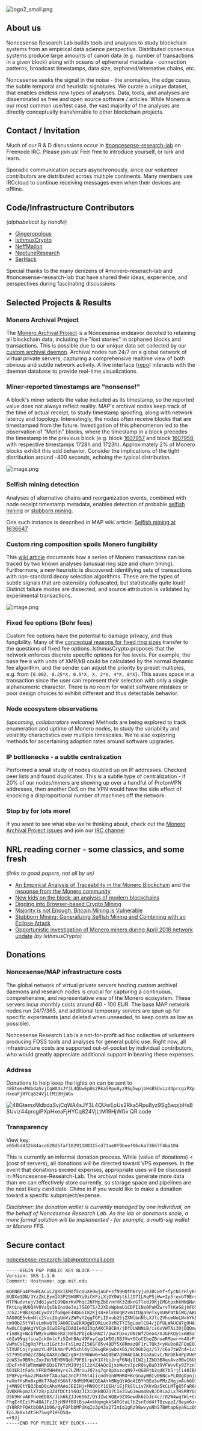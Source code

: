 ![logo2_small.png](logo2_small.png)

## About us
Noncesense Research Lab builds tools and analyses to study blockchain systems from an empirical data science perspective. Distributed consensus systems produce large amounts of canon data (e.g. number of transactions in a given block) along with oceans of ephemeral metadata - connection patterns, broadcast timestamps, data size, orphaned/alternative chains, etc. 

Noncesense seeks the signal in the noise - the anomalies, the edge cases, the subtle temporal and heuristic signatures. We curate a unique dataset, that enables endless new types of analyses. Data, tools, and analyses are disseminated as free and open source software / articles. While Monero is our most common use/test case, the vast majority of the analyses are directly conceptually transferrable to other blockchain projects.

## Contact / Invitation  
Much of our R & D discussions occur in [#noncesense-research-lab](https://www.irccloud.com/invite?channel=%23noncesense-research-lab&hostname=chat.freenode.net&port=6697&ssl=1) on Freenode IRC. Please join us! Feel free to introduce yourself, or lurk and learn.

Sporadic communication occurs asynchronously, since our volunteer contributors are distributed across multiple continents. Many members use IRCcloud to continue receiving messages even when their devices are offline. 

## Code/Infrastructure Contributors 
*(alphabetical by handle)*
-  [Gingeropolous](https://github.com/gingeropolous)
-  [IsthmusCrypto](https://github.com/mitchellpkt)
-  [NeffMallon](https://github.com/neffmallon)
-  [NeptuneResearch](https://github.com/neptuneresearch)
-  [SerHack](https://github.com/serhack)

Special thanks to the many denizens of #monero-reserach-lab and #noncesense-research-lab that have shared their ideas, experience, and perspectives during fascinating discussions


## Selected Projects & Results
### Monero Archival Project 
The [Monero Archival Project](https://github.com/mitchellpkt/monero_archival_project) is a Noncesense endeavor devoted to retaining all blockchain data, including the "lost stories" in orphaned blocks and transactions. This is possible due to our unique data set collected by our [custom archival daemon](https://github.com/neptuneresearch/monerod-archive). Archival nodes run 24/7 on a global network of virtual private servers, capturing a comprehensive realtime view of both obvious and subtle network activity. A live interface ([repo](https://github.com/neptuneresearch/monero-archive-monitor)) interacts with the daemon database to provide real-time visualizations.

###  Miner-reported timestamps are "nonsense!"
A block's miner selects the value included as its timestamp, so the reported value does not always reflect reality. MAP's archival nodes keep track of the time of actual receipt, to study timestamp spoofing, along with network latency and topology. Interestingly, the nodes often receive blocks that are timestamped from the future. Investigation of this phenomenon led to the observation of "Merlin" blocks, where the timestamp in a block precedes the timestamp in the previous block (e.g. block [1607957](https://moneroexplorer.com/search?value=1607957) and block [1607958](https://moneroexplorer.com/search?value=1607958), with respective timestamps 1728h and 1723h). Approximately 2% of Monero blocks exhibit this odd behavior. Consider the implications of the tight distribution around -400 seconds, echoing the typical distribution.

![image.png](/images/merlin_blocks.png)

### Selfish mining detection
Analyses of alternative chains and reorganization events, combined with node receipt timestamp metadata, enables detection of probable [selfish mining](https://arxiv.org/abs/1311.0243) or [stubborn mining](https://eprint.iacr.org/2015/796.pdf).

One such instance is described in MAP wiki article: [Selfish mining at 1636647](https://github.com/Mitchellpkt/monero_archival_project/wiki/Selfish-mining-at-1636647) 

### Custom ring composition spoils Monero fungibility
This [wiki article](https://github.com/Mitchellpkt/monero_archival_project/wiki/Custom-ring-composition-spoils-Monero-fungibility) documents how a series of Monero transactions can be traced by two known analyses (unusual ring size and churn timing). Furthermore, a new heuristic is discovered: identifying sets of transactions with non-standard decoy selection algorithms. These are the types of subtle signals that are ostensibly obfuscated, but statistically quite loud! Distinct failure modes are dissected, and source attribution is validated by experimental transactions.

![image.png](images/MyMonero_TEST_41_ring_member.png)

### Fixed fee options (Bohr fees)
Custom fee options have the potential to damage privacy, and thus fungibility. Many of the [conceptual reasons for fixed ring sizes](https://github.com/monero-project/monero/issues/4229#issuecomment-415139034) transfer to the questions of fixed fee options. IsthmusCrypto proposes that the network enforces discrete specific options for fee levels. For example, the base fee `B` with units of XMR/kB could be calculated by the normal dynamic fee algorithm, and the sender can adjust the priority by preset multiples, e.g. from `{0.002, 0.25*X, 0.5*X, X, 2*X, 4*X, 8*X}`. This saves space in a transaction since the user can represent their selection with only a single alphanumeric character. There is no room for wallet software mistakes or poor design choices to exhibit different and thus detectable behavior.

### Node ecosystem observations 
*(upcoming, collaborators welcome)* Methods are being explored to track enumeration and uptime of Monero nodes, to study the variability and volatility charactistics over multiple timescales. We're also exploring methods for ascertaining adoption rates around software upgrades.

### IP bottlenecks - a subtle centralization 
Performed a small study of nodes doubled up on IP addresses. Checked peer lists and found duplicates. This is a subtle type of centralization - if 20% of our nodes/miners are showing up over a handful of ProtonVPN addresses, then another DoS on the VPN would have the side effect of knocking a disproportional number of machines off the network.	

### Stop by for lots more!
If you want to see what else we're thinking about, check out the [Monero Archival Project issues](https://github.com/Mitchellpkt/monero_archival_project/issues) and join our [IRC channel](https://www.irccloud.com/invite?channel=%23noncesense-research-lab&hostname=chat.freenode.net&port=6697&ssl=1)

## NRL reading corner - some classics, and some fresh
*(links to good papers, not all by us)*
-  [An Empirical Analysis of Traceability in the Monero Blockchain](https://arxiv.org/pdf/1704.04299.pdf) and the [response from the Monero community](https://getmonero.org/2018/03/29/response-to-an-empirical-analysis-of-traceability.html)
-  [New kids on the block: an analysis of modern blockchains](https://allquantor.at/blockchainbib/pdf/anderson2016new.pdf)
-  [Digging into Browser-based Crypto Mining](https://arxiv.org/pdf/1808.00811.pdf)
-  [Majority is not Enough: Bitcoin Mining is Vulnerable](https://arxiv.org/abs/1311.0243)
-  [Stubborn Mining: Generalizing Selfish Mining and Combining with an Eclipse Attack](https://eprint.iacr.org/2015/796.pdf)
-  [Opportunistic investigation of Monero miners during April 2018 network update](https://hackernoon.com/opportunistic-investigation-of-monero-miners-during-march-2018-network-update-cfd6ad8a027f) *(by IsthmusCrypto)*

## Donations
### Noncesense/MAP infrastructure costs
The global network of virtual private servers hosting custom archival daemons and research nodes is crucial for capturing a continuous, comprehensive, and representative view of the Monero ecosystem. These servers incur monthly costs around 60 - 100 EUR. The base MAP network nodes run 24/7/365, and additional temporary servers are spun up for specific experiments (and deleted when unneeded, to keep costs as low as possible). 

Noncesense Research Lab is a not-for-profit ad hoc collective of volunteers producing FOSS tools and analyses for general public use. Right now, all infrastructure costs are supported out-of-pocket by individual contributors, who would greatly appreciate additional support in bearing these expenses.

### Address
Donations to help keep the lights on can be sent to `48GtemxMdbdaSvjCqWA4sJY3L4QUwEpUs2Rka5Rpu8yz9Sg5wpjbHsBSUviz44prcgiPXpHxeaFjHYCq824VjLtM19HjWGv` 

![48GtemxMdbdaSvjCqWA4sJY3L4QUwEpUs2Rka5Rpu8yz9Sg5wpjbHsBSUviz44prcgiPXpHxeaFjHYCq824VjLtM19HjWGv QR code](/images/NRL_donations_4a72.png)

### Transparency
View key: `e05d5d432b84acd628d5faf18291188315cd71ae0f9beef96c6a73667f4ba104`

This is currently an informal donation process. While (value of donations) < (cost of servers), all donations will be directed toward VPS expenses. In the event that donations exceed expenses, appropriate uses will be discussed in #Noncesense-Research-Lab. The archival nodes generate more data than we can effectively store currently, so storage space and pipelines are the next likely candidate. Chime in if you would like to make a donation toward a specific subproject/expense.

*Disclaimer: the donation wallet is currently managed by one individual, on the behalf of Noncesense Research Lab. As the lab or donations scale, a more formal solution will be implemented - for example, a multi-sig wallet or Monero FFS.*

## Secure contact
[noncesense-research-lab@protonmail.com](mailto:noncesense-research-lab@protonmail.com)

```
-----BEGIN PGP PUBLIC KEY BLOCK-----
Version: SKS 1.1.6
Comment: Hostname: pgp.mit.edu

mQENBFu4PRwBCACvLZgKkIkMdfEc6uXe0wjaGP+sfN9HQthNryju0JBCwnf+fycNirHlyK92
BUDXe1DN/3YzZkLEym1G3P2SWURYi9iCKFziXjOYOWjtklJO71LRqP5jWw+2p5rexbT9Eruz
MTFNudvtejV3d8JywtE99QerKvPhqc2NTMpZb0/nrHK3ZdknG7ledJ9KjEMGtpxhkMNQNwip
TKtLny9U0Q4V8VzQs5bZnxUe3ni7SEOTS/ZJXDoWpbmU1CDPI1Nz0PaMZwrvTtKeS8jhFU5C
JcG2JP0BJKp4CywIV1fG0qeE44bGS182Kjs8+BlEmVqRzvm1tUga9eTxynUmP4tbiWQ/ABEB
AAG0QE5vbmNlc2Vuc2UgUmVzZWFyY2ggTGFiIDxub25jZXNlbnNlLXJlc2VhcmNoLWxhYkBw
cm90b25tYWlsLmNvbT6JAU0EEwEKADgWIQRLucDzM2TYI5gLoelCB4/jDfULWAUCW7g9HAIb
AwULCQgHAgYVCgkICwIEFgIDAQIeAQIXgAAKCRBCB4/jDfULWNNiB/is6xVWTAi30jQQQmyI
rinBkg+NcbfWM/6uH0VeKXjR8h2PbjokSRNZ7/pwcFDxv/ONzWf2beo4/XJGEKQyixmB5aTN
x6Za9NgzfiuaIckOmlcFi5Zmh8Az49FuyCqp1WEOj8BJVw+OCoCEbeZBnseRMpwr+k4GrPjJ
VwMsCsE3gRq7Piu31Gzt3+FsSLmzZI56SF85v4BDY5X8RmazBF1rLTQk3+yHvDo8ZFQoEQJy
5TXUFCojryamzYL4P1kXmrPvM5xhl4ylD8ugRHjwbnXGS/9C0Gh2gz/57/c6a7tWZn4+1cXW
St799Oo9dzZZDApDAXXzdWZ/g0+3S90Ww6+5AQ0EW7g9HAEIALEGaXuCvC/NrDEh4PpVUeM1
2cWS3e9B9hcZuxIW/UEHBVQeb79FB1rpzK1XfbjJrqF6NdzIIW2jIZbD3B8qsAvz0BwI6ULm
dDcF+hRlWTmmWNhDDsGTKYzMJ9VjGl2z4Z4AQcQjxoWwtv7pcROsyBuD39VFWvvFy9ZYznlR
A03ERJtFahLYFRBfHH4Wyrs7LZMriuJQ7sq7qn8pXozcqN97+OGBRtb2qdK7b5rjCi48IBbG
1P8Fvp+kuzJM4xNFfXAu3aC3nCF7T6t4iicndYGn0MHRO+BcGnayWBIv06NcvPLODgOynjoG
+eXmfHsRm8xpHkT78aDXSGhT/8dM3MUAEQEAAYkBNgQYAQoAIBYhBEu5wPMzZNgjmAuh6UIH
j+MN9QtYBQJbuD0cAhsMAAoJEEIHj+MN9QtY1OEH/iEjFkSlLiv7KKvBz5kCLMTg85FaR6H9
QVKKHkpmzlX7z8/p3Z4fDCtiY6OzJIXiQKkBOZU7CIe3IwG3ewm4ByBJD9ia2Lx7HSRRYGUy
OSk9HrvAKTnemED8X/Jik6kZJJv6S6Z/QYJZwLWQ8v9ZXGewdk6ibJc4c//O2W4wq7Wi+Crp
FhgEr0IzlPh48AJFzJ3jH9VfBOlBja4vkNqmgkkS4RGtuL7bZsnTdd4fT8zuppI/8eym6zvc
dY0RRhFQAtbOOA1b06/qyFOFbbMPUKqIo3p43a27ImIq1gRz98wvyuNhS7BWtapGyaNizQQe
TpiJk8x1dt5H7SwgPIHFD5Q=
=+9Jj
-----END PGP PUBLIC KEY BLOCK-----
```
